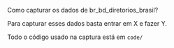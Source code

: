 Como capturar os dados de br_bd_diretorios_brasil?

Para capturar esses dados basta entrar em X e fazer Y.

Todo o código usado na captura está em `code/`